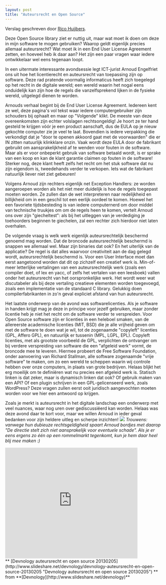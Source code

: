 ```yaml
---
layout: post
title: "Auteursrecht en Open Source"
---
```


Verslag geschreven door [Rico Huijbers](http://rix0r.nl/).

Deze Open Source library ziet er nuttig uit, maar wat moet ik doen om deze in mijn software te mogen gebruiken? Waarop geldt eigenlijk precies allemaal auteursrecht? Wat moet ik in een End User License Agreement zetten, en hoeveel heb ik daar aan? Het zijn een paar vragen waar iedere ontwikkelaar wel eens tegenaan loopt.

In een uitermate interessante avondsessie legt&nbsp;ICT-jurist Arnoud Engelfriet ons uit hoe het licentierecht en auteursrecht van toepassing zijn op software. Deze rad pratende voormalig informaticus heeft zich toegelegd op het recht in de digitale wereld; een wereld waarin het nogal eens onduidelijk kan zijn hoe de regels die vanzelfsprekend lijken in de fysieke wereld, uitgelegd dienen te worden.

Arnouds verhaal begint bij de End User License Agreement. Iedereen kent ze wel, deze pagina's vol tekst waar iedere computergebruiker zijn schouders bij ophaalt en maar op "Volgende" klikt. De meeste van deze overeenkomsten zijn echter volslagen rechtsongeldig! Je hoort ze ter hand gesteld te krijgen v&oacute;&oacute;r je een product aanschaft, dus de EULA op je nieuw gekochte computer zie je veel te laat. Bovendien is iedere verpakking die verkondigt dat je "door te openen akkoord gaat met de voorwaarden" die er IN zitten natuurlijk klinkklare onzin. Vaak wordt deze EULA door de fabrikant gebruikt om aansprakelijkheid af te wenden voor fouten in de software. Maar als er voor onbeperkt gebruik van software betaald wordt, is er sprake van een koop en kan de klant garantie claimen op fouten in de software! Sterker nog, deze klant heeft zelfs het recht om het stuk software dat nu zijn eigendom is, tweedehands verder te verkopen. Iets wat de fabrikant natuurlijk liever niet ziet gebeuren!

Volgens Arnoud zijn rechters eigenlijk net Exception Handlers: ze worden aangeroepen worden als het niet meer duidelijk is hoe de regels toegepast moeten worden. Ze zullen dan de wet interpreteren naar redelijkheid en billijkheid om in een geschil tot een eerlijk oordeel te komen. Hoewel het een favoriete tijdsbesteding is van iedere computernerd om door middel van technische truukjes om om de regels heen te komen, vertelt Arnoud ons over zijn "giecheltest": als bij het uitleggen van je verdediging je toehoorders beginnen te giechelen, zal een rechter zich hierdoor niet laten overhalen.

De volgende vraag is welk werk eigenlijk auteursrechtelijk beschermd genoemd mag worden. Dat de broncode auteursrechtelijk beschermd is snappen we allemaal wel. Maar zijn binaries dat ook? En het uiterlijk van de applicatie? De regel is dat alles waarvoor creativiteit aan de dag gelegd wordt, auteursrechtelijk beschermd is. Voor een User Interface moet dan eerst aangetoond worden dat dit op zichzelf een creatief werk is. Min-of-meer letterlijke vertalingen van een auteursrechtelijk werk (zoals een compiler doet, of lex en yacc, of zelfs het vertalen van een leesboek) vallen onder het auteursrecht van het oorspronkelijke werk. Het wordt weer wat discutabeler als bij deze vertaling creatieve elementen worden toegevoegd, zoals een implementatie van de standaard C library. Gelukkig doen compilerfabrikanten in zo'n geval expliciet afstand van hun auteursrecht.

Het laatste onderwerp van de avond was softwarelicenties. Als je software in handen krijgt mag je deze in principe voor jezelf gebruiken, maar zonder licentie heb je niet het recht om de software verder te verspreiden. Voor Open Source software zijn er licenties in een heleboel smaken, van de allereerste academische licenties (MIT, BSD) die je alle vrijheid geven om met de software te doen wat je wil, tot de zogenaamde "copyleft" licenties (GPL, Affero GPL), en natuurlijk er tussenin (MPL, LGPL, EPL). Copyleft licenties, met als grootste voorbeeld de GPL, verplichten de ontvanger om bij verdere verspreiding van software die een "afgeleid werk" vormt, de broncode mee te leveren. Hiermee probeert de Free Software Foundation, onder aanvoering van Richard Stallman, alle software zogenaamde "vrije software" te maken, om zo een wereld te scheppen waarin wij controle hebben over onze computers, in plaats van grote bedrijven. Helaas blijkt het erg moeilijk om te defini&euml;ren wat nu precies een afgeleid werk is. Statisch linken is dat zeker, maar is dynamisch linken dat ook? Of gebruik maken van een API? Of een plugin schrijven in een GPL-gelicenseerd werk, zoals WordPress? Deze vragen zullen eerst ooit juridisch aangevochten moeten worden voor we hier een antwoord op krijgen.

Zoals je merkt is auteursrecht in het digitale landschap een onderwerp met veel nuances, waar nog uren over gediscussi&euml;erd kan worden. Helaas was deze avond daar te kort voor, maar we willen Arnoud in ieder geval bedanken voor zijn heldere uitleg en scherpe inzichten!
![](/images/stories/Events/directie.jpg)
_Trouwens: vanwege hun dubieuze rechtsgeldigheid spaart Arnoud bordjes met daarop "De directie stelt zich niet aansprakelijk voor eventuele schade". Als je er eens ergens zo &eacute;&eacute;n op een rommelmarkt tegenkomt, kun je hem daar heel blij mee maken :)_

<iframe src="http://www.slideshare.net/slideshow/embed_code/16543055" width="427" height="356" frameborder="0" marginwidth="0" marginheight="0" scrolling="no" allowfullscreen="allowfullscreen"> </iframe>

<div>** [Devnology auteursrecht en open source 20130205](http://www.slideshare.net/devnology/devnology-auteursrecht-en-open-source-20130205 "Devnology auteursrecht en open source 20130205") ** from **[Devnology](http://www.slideshare.net/devnology)**</div>
